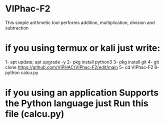 # VIPhac-F2
This simple arithmetic tool performs addition, multiplication, division and subtraction
# if you using termux or kali just write:
1- apt update; apt upgrade -y
2- pkg install python3
3- pkg install git
4- git clone https://github.com/VIPHAC/VIPhac-F2/edit/main
5- cd VIPhac-F2
6- python calcu.py


# if you using an application Supports the Python language just Run this file (calcu.py)
